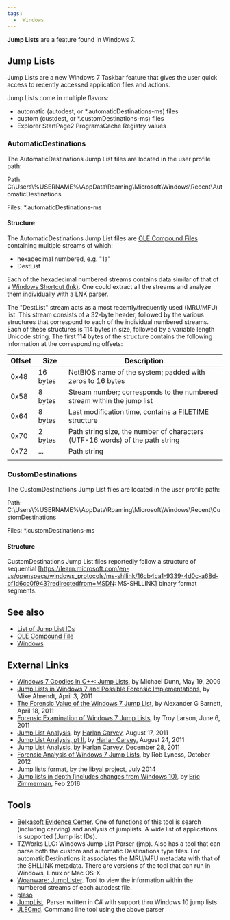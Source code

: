 ```yaml
---
tags:
  -  Windows
---
```

**Jump Lists** are a feature found in Windows 7.

## Jump Lists

Jump Lists are a new Windows 7 Taskbar feature that gives the user quick
access to recently accessed application files and actions.

Jump Lists come in multiple flavors:

- automatic (autodest, or \*.automaticDestinations-ms) files
- custom (custdest, or \*.customDestinations-ms) files
- Explorer StartPage2 ProgramsCache Registry values

### AutomaticDestinations

The AutomaticDestinations Jump List files are located in the user
profile path:

Path:
C:\Users\\%USERNAME%\AppData\Roaming\Microsoft\Windows\Recent\AutomaticDestinations

Files: \*.automaticDestinations-ms

#### Structure

The AutomaticDestinations Jump List files are [OLE Compound
Files](ole_compound_file.md) containing multiple streams of
which:

- hexadecimal numbered, e.g. "1a"
- DestList

Each of the hexadecimal numbered streams contains data similar of that
of a [Windows Shortcut (lnk)](lnk.md). One could extract all the
streams and analyze them individually with a LNK parser.

The "DestList" stream acts as a most recently/frequently used (MRU/MFU)
list. This stream consists of a 32-byte header, followed by the various
structures that correspond to each of the individual numbered streams.
Each of these structures is 114 bytes in size, followed by a variable
length Unicode string. The first 114 bytes of the structure contains the
following information at the corresponding offsets:

| Offset | Size     | Description                                                                                                     |
|--------|----------|-----------------------------------------------------------------------------------------------------------------|
| 0x48   | 16 bytes | NetBIOS name of the system; padded with zeros to 16 bytes                                                       |
| 0x58   | 8 bytes  | Stream number; corresponds to the numbered stream within the jump list                                          |
| 0x64   | 8 bytes  | Last modification time, contains a [FILETIME](http://msdn2.microsoft.com/en-us/library/ms724284.aspx) structure |
| 0x70   | 2 bytes  | Path string size, the number of characters (UTF-16 words) of the path string                                    |
| 0x72   | ...      | Path string                                                                                                     |
|        |          |                                                                                                                 |

### CustomDestinations

The CustomDestinations Jump List files are located in the user profile
path:

Path:
C:\Users\\%USERNAME%\AppData\Roaming\Microsoft\Windows\Recent\CustomDestinations

Files: \*.customDestinations-ms

#### Structure

CustomDestinations Jump List files reportedly follow a structure of
sequential
\[<https://learn.microsoft.com/en-us/openspecs/windows_protocols/ms-shllink/16cb4ca1-9339-4d0c-a68d-bf1d6cc0f943?redirectedfrom=MSDN>:
MS-SHLLINK\] binary format segments.

## See also

- [List of Jump List IDs](list_of_jump_list_ids.md)
- [OLE Compound File](ole_compound_file.md)
- [Windows](windows.md)

## External Links

- [Windows 7 Goodies in C++: Jump Lists](https://www.codeproject.com/Articles/36561/Windows-7-Goodies-in-C-Jump-Lists),
  by Michael Dunn, May 19, 2009
- [Jump Lists in Windows 7 and Possible Forensic Implementations](http://mikeahrendt.blogspot.ch/2011/04/jump-lists-in-windows-7-and-possible.html),
  by Mike Ahrendt, April 3, 2011
- [The Forensic Value of the Windows 7 Jump List](http://www.alexbarnett.com/jumplistforensics.pdf),
  by Alexander G Barnett, April 18, 2011
- [Forensic Examination of Windows 7 Jump Lists](https://www.slideshare.net/ctin/windows-7-forensics-jump-listsrv3public),
  by Troy Larson, June 6, 2011
- [Jump List Analysis](http://windowsir.blogspot.ch/2011/08/jump-list-analysis.html),
  by [Harlan Carvey](harlan_carvey.md), August 17, 2011
- [Jump List Analysis, pt II](http://windowsir.blogspot.ch/2011/08/jump-list-analysis-pt-ii.html),
  by [Harlan Carvey](harlan_carvey.md), August 24, 2011
- [Jump List Analysis](http://windowsir.blogspot.ch/2011/12/jump-list-analysis.html),
  by [Harlan Carvey](harlan_carvey.md), December 28, 2011
- [Forensic Analysis of Windows 7 Jump Lists](https://www.forensicfocus.com/articles/forensic-analysis-of-windows-7-jump-lists/),
  by Rob Lyness, October 2012
- [Jump lists format](https://github.com/libyal/dtformats/blob/main/documentation/Jump%20lists%20format.asciidoc),
  by the [libyal project](libyal.md), July 2014
- [Jump lists in depth (includes changes from Windows 10)](https://binaryforay.blogspot.com/2016/02/jump-lists-in-depth-understand-format.html),
  by [Eric Zimmerman](eric_zimmerman.md), Feb 2016

## Tools

- [Belkasoft Evidence Center](belkasoft_evidence_center.md). One
  of functions of this tool is search (including carving) and analysis
  of jumplists. A wide list of applications is supported (Jump list
  IDs).
- TZWorks LLC: Windows Jump List Parser (jmp). Also has a
  tool that can parse both the custom and automatic Destinations type
  files. For automaticDestinations it associates the MRU/MFU metadata
  with that of the SHLLINK metadata. There are versions of the tool that
  can run in Windows, Linux or Mac OS-X.
- [Woanware: JumpLister](https://github.com/woanware). Tool to view
  the information within the numbered streams of each autodest file.
- [plaso](plaso.md)
- [JumpList](https://github.com/EricZimmerman/JumpList). Parser written
  in C# with support thru Windows 10 jump lists
- [JLECmd](https://github.com/EricZimmerman/JLECmd). Command line tool
  using the above parser

